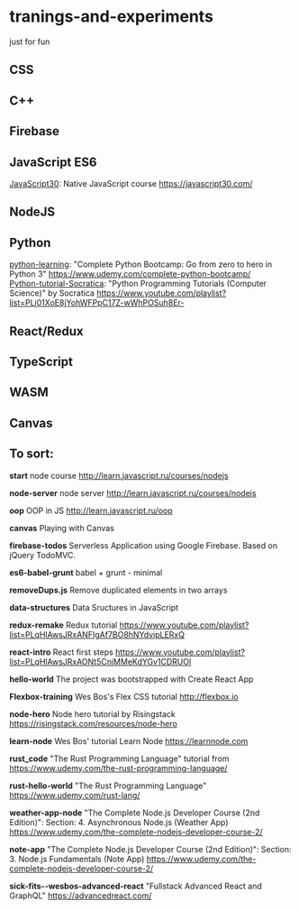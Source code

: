 # tranings-and-experiments

just for fun

## CSS

## C++

## Firebase

## JavaScript ES6

[JavaScript30](https://github.com/e1r0nd/tranings-and-experiments/tree/master/_JavaScript-ES6/JavaScript30): Native JavaScript course https://javascript30.com/


## NodeJS

## Python

[python-learning](https://github.com/e1r0nd/tranings-and-experiments/tree/master/_Python/python-learning): "Complete Python Bootcamp: Go from zero to hero in Python 3" https://www.udemy.com/complete-python-bootcamp/
<br>
[Python-tutorial-Socratica](https://github.com/e1r0nd/tranings-and-experiments/tree/master/_Python/Python-tutorial-Socratica): "Python Programming Tutorials (Computer Science)" by Socratica https://www.youtube.com/playlist?list=PLi01XoE8jYohWFPpC17Z-wWhPOSuh8Er-

## React/Redux

## TypeScript

## WASM

## Canvas

## To sort:

**start**
node course http://learn.javascript.ru/courses/nodejs

**node-server**
node server http://learn.javascript.ru/courses/nodejs

**oop**
OOP in JS http://learn.javascript.ru/oop

**canvas**
Playing with Canvas

**firebase-todos**
Serverless Application using Google Firebase. Based on jQuery TodoMVC.

**es6-babel-grunt**
babel + grunt - minimal

**removeDups.js**
Remove duplicated elements in two arrays

**data-structures**
Data Sructures in JavaScript

**redux-remake**
Redux tutorial https://www.youtube.com/playlist?list=PLqHlAwsJRxANFIgAf7BO8hNYdvipLERxQ

**react-intro**
React first steps https://www.youtube.com/playlist?list=PLqHlAwsJRxAONt5CnjMMeKdYGv1CDRUOl

**hello-world**
The project was bootstrapped with Create React App

**Flexbox-training**
Wes Bos's Flex CSS tutorial http://flexbox.io

**node-hero**
Node hero tutorial by Risingstack https://risingstack.com/resources/node-hero

**learn-node**
Wes Bos' tutorial Learn Node https://learnnode.com

**rust_code**
"The Rust Programming Language" tutorial from https://www.udemy.com/the-rust-programming-language/

**rust-hello-world**
"The Rust Programming Language" https://www.udemy.com/rust-lang/

**weather-app-node**
"The Complete Node.js Developer Course (2nd Edition)": Section: 4. Asynchronous Node.js (Weather App) https://www.udemy.com/the-complete-nodejs-developer-course-2/

**note-app**
"The Complete Node.js Developer Course (2nd Edition)": Section: 3. Node.js Fundamentals (Note App) https://www.udemy.com/the-complete-nodejs-developer-course-2/


**sick-fits--wesbos-advanced-react**
"Fullstack Advanced React and GraphQL"
https://advancedreact.com/
